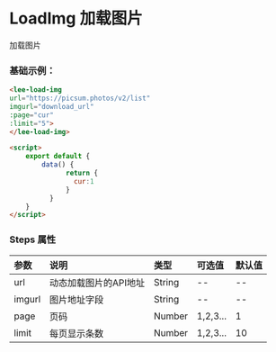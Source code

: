 # LoadImg 加载图片
加载图片
### 基础示例：

<div class="leeblock">
    <div class="leesource">
      <lee-input-number v-model="cur" :min="1"></lee-input-number>
      <lee-load-img url="https://picsum.photos/v2/list" imgurl="download_url" :page="cur" :limit="5"></lee-load-img>
    </div>
<lee-code>
    
```html
<lee-load-img
url="https://picsum.photos/v2/list"
imgurl="download_url"
:page="cur"
:limit="5">
</lee-load-img>
```
```html
<script>
    export default {
        data() {
              return {
                cur:1
              }
          }
    }
</script>
```
</lee-code>
</div>


### Steps 属性

参数|说明|类型|可选值|默认值
:------|:------|:------|:------|:------
url|动态加载图片的API地址|String|--|--
imgurl|图片地址字段|String|--|--
page|页码|Number|1,2,3...|1
limit|每页显示条数|Number|1,2,3...|10
<script>
    export default {
        data() {
              return {
                cur:1
              }
          },
          methods:{
            
          }
    }
</script>
<style scoped>

</style>